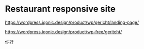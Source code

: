 # Restaurant responsive site


https://wordpress.iqonic.design/product/wp/gericht/landing-page/

https://wordpress.iqonic.design/product/wp-free/geritcht/

你好